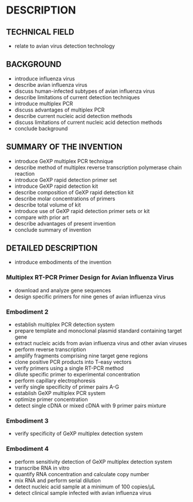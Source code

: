 # DESCRIPTION

## TECHNICAL FIELD

- relate to avian virus detection technology

## BACKGROUND

- introduce influenza virus
- describe avian influenza virus
- discuss human-infected subtypes of avian influenza virus
- describe limitations of current detection techniques
- introduce multiplex PCR
- discuss advantages of multiplex PCR
- describe current nucleic acid detection methods
- discuss limitations of current nucleic acid detection methods
- conclude background

## SUMMARY OF THE INVENTION

- introduce GeXP multiplex PCR technique
- describe method of multiplex reverse transcription polymerase chain reaction
- introduce GeXP rapid detection primer set
- introduce GeXP rapid detection kit
- describe composition of GeXP rapid detection kit
- describe molar concentrations of primers
- describe total volume of kit
- introduce use of GeXP rapid detection primer sets or kit
- compare with prior art
- describe advantages of present invention
- conclude summary of invention

## DETAILED DESCRIPTION

- introduce embodiments of the invention

### Multiplex RT-PCR Primer Design for Avian Influenza Virus

- download and analyze gene sequences
- design specific primers for nine genes of avian influenza virus

### Embodiment 2

- establish multiplex PCR detection system
- prepare template and monoclonal plasmid standard containing target gene
- extract nucleic acids from avian influenza virus and other avian viruses
- perform reverse transcription
- amplify fragments comprising nine target gene regions
- clone positive PCR products into T-easy vectors
- verify primers using a single RT-PCR method
- dilute specific primer to experimental concentration
- perform capillary electrophoresis
- verify single specificity of primer pairs A-G
- establish GeXP multiplex PCR system
- optimize primer concentration
- detect single cDNA or mixed cDNA with 9 primer pairs mixture

### Embodiment 3

- verify specificity of GeXP multiplex detection system

### Embodiment 4

- perform sensitivity detection of GeXP multiplex detection system
- transcribe RNA in vitro
- quantify RNA concentration and calculate copy number
- mix RNA and perform serial dilution
- detect nucleic acid sample at a minimum of 100 copies/μL
- detect clinical sample infected with avian influenza virus

